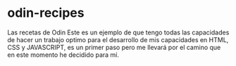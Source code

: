 # odin-recipes
Las recetas de Odin
Este es un ejemplo de que tengo todas las capacidades de hacer un trabajo optimo para el desarrollo de mis capacidades en HTML, CSS y JAVASCRIPT, es un primer paso pero me llevará por el camino que en este momento he decidido para mí. 